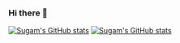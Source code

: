 ### Hi there 👋

<!--
**Sugam12/profile** is a ✨ _special_ ✨ repository because its `README.md` (this file) appears on your GitHub profile.

Here are some ideas to get you started:

- 🔭 I’m currently working on ...
- 🌱 I’m currently learning ...
- 👯 I’m looking to collaborate on ...
- 🤔 I’m looking for help with ...
- 💬 Ask me about ...
- 📫 How to reach me: ...
- 😄 Pronouns: ...
- ⚡ Fun fact: ...
-->


[![Sugam's GitHub stats](https://github-readme-stats.vercel.app/api?username=SugamAcharya&theme=algolia&show_icons=true)](https://github.com/SugamAcharya/github-readme-stats)
[![Sugam's GitHub stats](https://github-readme-stats.vercel.app/api/top-langs/?username=SugamAcharya&theme=algolia&show_icons=true)](https://github.com/SugamAcharya/github-readme-stats)
